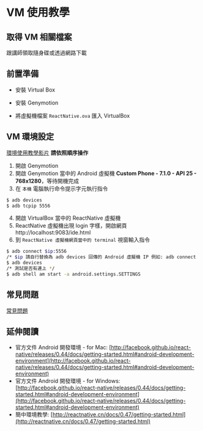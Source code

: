 # VM 使用教學

## 取得 VM 相關檔案

跟講師領取隨身碟或透過網路下載

## 前置準備

- 安裝 Virtual Box

- 安裝 Genymotion

- 將虛擬機檔案 `ReactNative.ova` 匯入 VirtualBox

## VM 環境設定

[環境使用教學影片](https://youtu.be/2m7YyRycMhE)
**請依照順序操作**

1.  開啟 Genymotion
2.  開啟 Genymotion 當中的 Android 虛擬機 **Custom Phone - 7.1.0 - API 25 - 768x1280**，等待開機完成
3.  在 `本機` 電腦執行命令提示字元執行指令

```bash
$ adb devices
$ adb tcpip 5556
```

4.  開啟 VirtualBox 當中的 ReactNative 虛擬機
5.  ReactNative 虛擬機出現 login 字樣，開啟網頁 http://localhost:9083/ide.html
6.  到 `ReactNative 虛擬機網頁當中的 terminal` 視窗輸入指令

```bash
$ adb connect $ip:5556
/* $ip 請自行替換為 adb devices 回傳的 Android 虛擬機 IP 例如: adb connect 192.168.57.101:5556 */
$ adb devices
/* 測試是否有連上 */
$ adb shell am start -a android.settings.SETTINGS
```

## 常見問題

[常見問題](http://bbs.reactnative.cn/topic/130/%E6%96%B0%E6%89%8B%E6%8F%90%E9%97%AE%E5%89%8D%E5%85%88%E6%9D%A5%E8%BF%99%E9%87%8C%E7%9C%8B%E7%9C%8B-react-native%E7%9A%84%E5%B8%B8%E8%A7%81%E9%97%AE%E9%A2%98)

## 延伸閱讀

- 官方文件 Android 開發環境 - for Mac: [http://facebook.github.io/react-native/releases/0.44/docs/getting-started.html#android-development-environment](http://facebook.github.io/react-native/releases/0.44/docs/getting-started.html#android-development-environment)
- 官方文件 Android 開發環境 - for Windows: [http://facebook.github.io/react-native/releases/0.44/docs/getting-started.html#android-development-environment](http://facebook.github.io/react-native/releases/0.44/docs/getting-started.html#android-development-environment)
- 簡中環境教學: [http://reactnative.cn/docs/0.47/getting-started.html](http://reactnative.cn/docs/0.47/getting-started.html)
